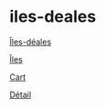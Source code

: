 # iles-deales

[Îles-déales](https://evidy-iut90.github.io/iles-deales/)

[Îles](https://evidy-iut90.github.io/iles-deales/shop.html)

[Cart](https://evidy-iut90.github.io/iles-deales/cart.html)

[Détail](https://evidy-iut90.github.io/iles-deales/detail.html)
